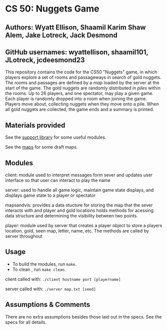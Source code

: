# CS 50: Nuggets Game
## Authors: Wyatt Ellison, Shaamil Karim Shaw Alem, Jake Lotreck, Jack Desmond
## GitHub usernames: wyattellison, shaamil101, JLotreck, jcdeesmond23

This repository contains the code for the CS50 "Nuggets" game, in which players explore a set of rooms and passageways in search of gold nuggets.
The rooms and passages are defined by a *map* loaded by the server at the start of the game.
The gold nuggets are randomly distributed in *piles* within the rooms.
Up to 26 players, and one spectator, may play a given game.
Each player is randomly dropped into a room when joining the game.
Players move about, collecting nuggets when they move onto a pile.
When all gold nuggets are collected, the game ends and a summary is printed.

## Materials provided

See the [support library](support/README.md) for some useful modules.

See the [maps](maps/README.md) for some draft maps.

## Modules

client: module used to interpret messages form sever and updates user interface so that user can interact to play the name 

server: used to handle all game logic, maintain game state displays, and displays game state to a player or spectator 

mapsandvis: provides a data stucture for storing the map that the sever interacts with and player and gold locations holds methods for acessing data structure and determining the visibility between two points. 

player: module used by server that creates a player object to store a players location, gold, seen map, letter, name, etc. The methods are called by server throughout


## Usage

* To build the modules, run `make`.
* To clean , run `make clean`.

client called with: `./client hostname port [playername]`

server called with: `./server map.txt [seed]`

## Assumptions & Comments 
There are no extra assumptions besides those laid out in the specs. See the specs for all details.
